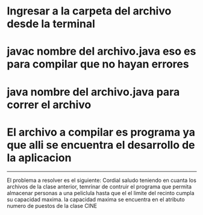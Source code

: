 # Ingresar a la carpeta del archivo desde la terminal
# javac nombre del archivo.java eso es para compilar que no hayan errores
# java nombre del archivo.java para correr el archivo
# El archivo a compilar es programa ya que alli se encuentra el desarrollo de la aplicacion
*****************************************
El problema a resolver es el siguiente: Cordial saludo teniendo en cuanta los archivos de la clase anterior, temrinar de contruir el programa que permita almacenar personas a una peliclula hasta que el el limite del recinto cumpla su capacidad maxima. la capacidad maxima se encuentra en el atributo numero de puestos de la clase CINE
